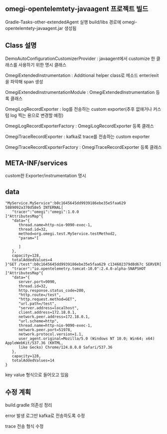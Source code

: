 ## omegi-opentelemtety-javaagent 프로젝트 빌드

Gradle-Tasks-other-extendedAgent 실행
build/libs 경로에 omegi-opentelemtety-javaagent.jar 생성됨

## Class 설명

DemoAutoConfigurationCustomizerProvider : javaagent에서 customize 한 클래스를 사용하기 위한 명시 클래스

OmegiExtendedInstrumentation : Additional helper class로 메소드 enter/exit을 파악해 span 생성

OmegiExtendedInstrumentationModule : OmegiExtendedInstrumentation 등록 클래스

OmegiLogRecordExporter : log를 전송하는 custom exporter(추후 없애거나 커스텀 log 찍는 용으로 변경할 예정)

OmegiLogRecordExporterFactory : OmegiLogRecordExporter 등록 클래스

OmegiTraceRecordExporter : kafka로 trace를 전송하는 custom exporter

OmegiTraceRecordExporterFactory : OmegiTraceRecordExporter 등록 클래스

## META-INF/services

custom한 Exporter/instrumentation 명시

## data

```
"MyService.MyService":b0c1645645dd9939186ebe35e5faa629 5889092a370d58e5 INTERNAL[
   "tracer":"omegi":"omegi":1.0.0
]"AttributesMap"{
   "data="{
      thread.name=http-nio-9090-exec-1,
      thread.id=32,
      method=org.omegi.test.MyService.testMethod2,
      "param="[
         
      ]
   },
   capacity=128,
   totalAddedValues=4
}"GET /test":b0c1645645dd9939186ebe35e5faa629 c134602379d8d67c SERVER[
   "tracer":"io.opentelemetry.tomcat-10.0":2.4.0-alpha-SNAPSHOT
]"AttributesMap"{
   "data="{
      server.port=9090,
      thread.id=32,
      http.response.status_code=200,
      "http.route=/test",
      "http.request.method=GET",
      "url.path=/test",
      "server.address=localhost",
      client.address=172.18.0.1,
      network.peer.address=172.18.0.1,
      "url.scheme=http",
      thread.name=http-nio-9090-exec-1,
      network.peer.port=51978,
      network.protocol.version=1.1,
      user_agent.original=Mozilla/5.0 (Windows NT 10.0; Win64; x64) AppleWebKit/537.36 (KHTML,
      like Gecko) Chrome/124.0.0.0 Safari/537.36
   },
   capacity=128,
   totalAddedValues=14
}
```
key value 형식으로 들어오고 있음

## 수정 계획

build.gradle 의존성 정리

error 발생 로그만 kafka로 전송하도록 수정

trace 전송 형식 수정

